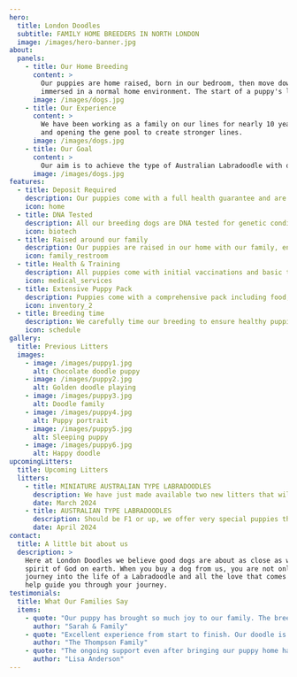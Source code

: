 ```yaml
---
hero:
  title: London Doodles
  subtitle: FAMILY HOME BREEDERS IN NORTH LONDON
  image: /images/hero-banner.jpg
about:
  panels:
    - title: Our Home Breeding
      content: >
        Our puppies are home raised, born in our bedroom, then move downstairs to the hub of the home. We like them to be fully
        immersed in a normal home environment. The start of a puppy's life is a hugely important aspect in creating a stable family dog.
      image: /images/dogs.jpg
    - title: Our Experience
      content: >
        We have been working as a family on our lines for nearly 10 years, but we are still working towards our goal, by adding new lines
        and opening the gene pool to create stronger lines.
      image: /images/dogs.jpg
    - title: Our Goal
      content: >
        Our aim is to achieve the type of Australian Labradoodle with our own specific breeding, and offer loving family pets.
      image: /images/dogs.jpg
features:
  - title: Deposit Required
    description: Our puppies come with a full health guarantee and are vet checked before going to their new homes.
    icon: home
  - title: DNA Tested
    description: All our breeding dogs are DNA tested for genetic conditions common to the breed.
    icon: biotech
  - title: Raised around our family
    description: Our puppies are raised in our home with our family, ensuring they are well socialized.
    icon: family_restroom
  - title: Health & Training
    description: All puppies come with initial vaccinations and basic training.
    icon: medical_services
  - title: Extensive Puppy Pack
    description: Puppies come with a comprehensive pack including food, toys, and care instructions.
    icon: inventory_2
  - title: Breeding time
    description: We carefully time our breeding to ensure healthy puppies and mothers.
    icon: schedule
gallery:
  title: Previous Litters
  images:
    - image: /images/puppy1.jpg
      alt: Chocolate doodle puppy
    - image: /images/puppy2.jpg
      alt: Golden doodle playing
    - image: /images/puppy3.jpg
      alt: Doodle family
    - image: /images/puppy4.jpg
      alt: Puppy portrait
    - image: /images/puppy5.jpg
      alt: Sleeping puppy
    - image: /images/puppy6.jpg
      alt: Happy doodle
upcomingLitters:
  title: Upcoming Litters
  litters:
    - title: MINIATURE AUSTRALIAN TYPE LABRADOODLES
      description: We have just made available two new litters that will be ready to go to their new homes at the end of March 2024. We have three boys and two girls for they new homes on November 15th
      date: March 2024
    - title: AUSTRALIAN TYPE LABRADOODLES
      description: Should be F1 or up, we offer very special puppies that will be ready to go to their new homes at the end of March 2024. We have three boys and two girls for they new homes on November 15th
      date: April 2024
contact:
  title: A little bit about us
  description: >
    Here at London Doodles we believe good dogs are about as close as we can come to knowing the
    spirit of God on earth. When you buy a dog from us, you are not only getting a puppy but a life long
    journey into the life of a Labradoodle and all the love that comes with it. We are always on hand to
    help guide you through your journey.
testimonials:
  title: What Our Families Say
  items:
    - quote: "Our puppy has brought so much joy to our family. The breeder was professional and caring throughout the entire process."
      author: "Sarah & Family"
    - quote: "Excellent experience from start to finish. Our doodle is healthy, happy, and exactly what we wanted!"
      author: "The Thompson Family"
    - quote: "The ongoing support even after bringing our puppy home has been amazing. They really care about their dogs."
      author: "Lisa Anderson"
---
```

